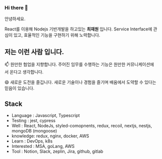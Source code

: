 ### Hi there 👋

안녕하세요.

React를 이용해 Nodejs 기반개발을 하고있는 **최재원** 입니다.
Service Interface에 관심이 있고, 효율적인 기능을 구현하기 위해 노력합니다.

## 저는 이런 사람 입니다.
📫 원만한 협업을 지향합니다. 주어진 임무를 수행하는 기능은 원만한 커뮤니케이션에서 온다고 생각합니다.  

😄 새로운 도전을 즐깁니다. 새로운 기술이나 경험을 즐기며 배움에서 도약할 수 있다는 믿음이 있습니다.
 
## Stack

- Language : Javascript, Typescript
- Testing : jest, cypress
- Well : React, NodeJs, styled-comopnents, redux, recoil, nextjs, nestjs, mongoDB (mongoose)
- knowledge: redux, nginx, docker, AWS
- Learn : DevOps, k8s
- Interested : MSA, goLang, AWS
- Tool : Notion, Slack, zeplin, Jira, github, gitlab

